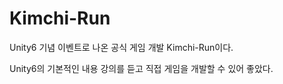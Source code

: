 # Kimchi-Run

Unity6 기념 이벤트로 나온 공식 게임 개발 Kimchi-Run이다.

Unity6의 기본적인 내용 강의를 듣고 직접 게임을 개발할 수 있어 좋았다.

